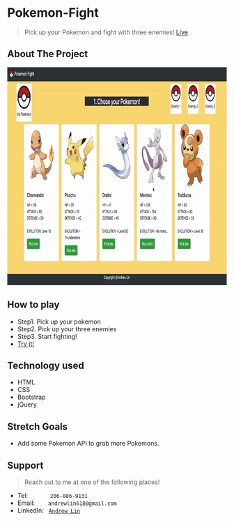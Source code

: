 # Pokemon-Fight
> Pick up your Pokemon and fight with three enemies!
[Live](https://andrewlin618.github.io/Pokemon-Fight/)

## About The Project
<img src="assets/images/screenshot.gif" height=500px alt="Pokemon"></img>

## How to play
- Step1. Pick up your pokemon 
- Step2. Pick up your three enemies
- Step3. Start fighting!
- <a href="https://andrewlin618.github.io/Pokemon-Fight/" target="_blank">Try it!</a>

## Technology used
- HTML
- CSS
- Bootstrap
- jQuery

## Stretch Goals
- Add some Pokemon API to grab more Pokemons.

## Support

> Reach out to me at one of the following places!

- Tel:      &nbsp; &nbsp; &nbsp; &nbsp; &nbsp; &nbsp; `206-886-9131`
- Email:    &ensp; &nbsp; &nbsp; `andrewlin618@gmail.com`
- LinkedIn: &nbsp; <a href="https://www.linkedin.com/in/andrew-lin-337592112/" target="_blank">`Andrew Lin`</a>

